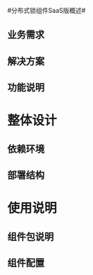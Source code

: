 #分布式锁组件SaaS版概述#

## 业务需求 ##



## 解决方案 ##



## 功能说明 ##



# 整体设计 #

## 依赖环境 ##


## 部署结构 ##



# 使用说明 #

## 组件包说明 ##



## 组件配置 ##


